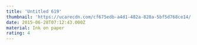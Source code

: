 ```yaml
---
title: 'Untitled 619'
thumbnail: 'https://ucarecdn.com/cf675edb-a4d1-482a-828a-5bf5d768ce14/'
date: 2015-06-28T07:12:43.000Z
material: Ink on paper
rating: 4
---
```

